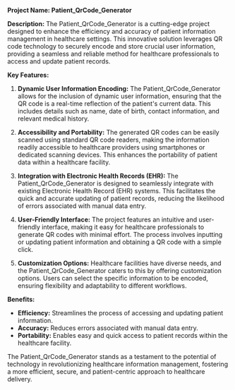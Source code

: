 **Project Name: Patient_QrCode_Generator**

**Description:**
The Patient_QrCode_Generator is a cutting-edge project designed to enhance the efficiency and accuracy of patient information management in healthcare settings. This innovative solution leverages QR code technology to securely encode and store crucial user information, providing a seamless and reliable method for healthcare professionals to access and update patient records.

**Key Features:**

1. **Dynamic User Information Encoding:**
   The Patient_QrCode_Generator allows for the inclusion of dynamic user information, ensuring that the QR code is a real-time reflection of the patient's current data. This includes details such as name, date of birth, contact information, and relevant medical history.

2. **Accessibility and Portability:**
   The generated QR codes can be easily scanned using standard QR code readers, making the information readily accessible to healthcare providers using smartphones or dedicated scanning devices. This enhances the portability of patient data within a healthcare facility.

3. **Integration with Electronic Health Records (EHR):**
   The Patient_QrCode_Generator is designed to seamlessly integrate with existing Electronic Health Record (EHR) systems. This facilitates the quick and accurate updating of patient records, reducing the likelihood of errors associated with manual data entry.

4. **User-Friendly Interface:**
   The project features an intuitive and user-friendly interface, making it easy for healthcare professionals to generate QR codes with minimal effort. The process involves inputting or updating patient information and obtaining a QR code with a simple click.

5. **Customization Options:**
   Healthcare facilities have diverse needs, and the Patient_QrCode_Generator caters to this by offering customization options. Users can select the specific information to be encoded, ensuring flexibility and adaptability to different workflows.

**Benefits:**
- **Efficiency:** Streamlines the process of accessing and updating patient information.
- **Accuracy:** Reduces errors associated with manual data entry.
- **Portability:** Enables easy and quick access to patient records within the healthcare facility.

The Patient_QrCode_Generator stands as a testament to the potential of technology in revolutionizing healthcare information management, fostering a more efficient, secure, and patient-centric approach to healthcare delivery.
